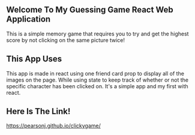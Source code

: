 ## Welcome To My Guessing Game React Web Application

This is a simple memory game that requires you to try and get the highest score by not clicking on the same picture twice!

## This App Uses

This app is made in react using one friend card prop to display all of the images on the page. While using state to keep track of whether or not the specific character has been clicked on. It's a simple app and my first with react.


## Here Is The Link!
https://pearsonj.github.io/clickygame/
